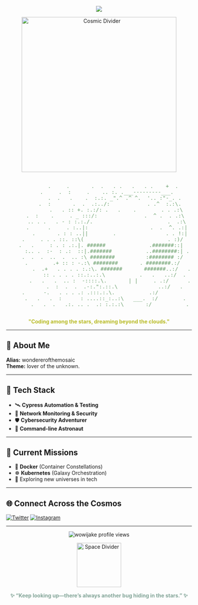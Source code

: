 <!-- Profile README for wowijake - Cosmic Coder Theme -->

<p align="center">
  <img src="https://readme-typing-svg.demolab.com?font=Fira+Mono&duration=3200&pause=900&color=83A598&center=true&vCenter=true&width=700&lines=%F0%9F%9A%80+Elevate+Your+Code+to+the+Stars!;+wowijake+%7C+Cosmic+Networker+%E2%98%84;Exploring+the+universe+of+technology!" />
</p>

<p align="center">
  <img src="https://media.giphy.com/media/Ur7cZcNqPjUw1b6bO7/giphy.gif" alt="Cosmic Divider" width="420"/>
</p>

<!-- COSMIC ASCII ART -->
<pre align="center">
<span style="color:#689d6a;">
         .     .       .  .   . .   .   . .    +  .
     .     .  :     .    .. :. .___---------___.
          .  .   .    .  :.:. _".^ .^ ^.  '.. :"-_. .
       .  :       .  .  .:../:            . .^  :.:\.
           .   . :: +. :.:/: .   .    .        . . .:\
    .  :    .     . _ :::/:               .  ^ .  . .:\
     .. . .   . - : :.:./.                        .  .:\
     .      .     . :..|:                    .  .  ^. .:|
       .       . : : ..||        .                . . !:|
     .     . . . ::. ::\(                           . :)/    .
    .   .     : . : .:.|. ######              .#######::|   . .
      :.. .  :-  : .:  ::|.#######           ..########:| .  .
     .  .  .  ..  .  .. :\ ########          :######## :/     .
      .        .+ :: : -.:\ ########       . ########.:/     .
        .  .+   . . . . :.:\. #######       #######..:/   .
          :: . . . . ::.:..:.\           .   .   ..:/  .
       .   .   .  .. :  -::::.\.       | |     . .:/      .
          .  :  .  .  .-:.":.::.\             ..:/   .
     .      -.   . . . .: .:::.:.\.           .:/           .
    .   .   .  :      : ....::_:..:\   ___.  :/        .
       .   .  .   .:. .. .  .: :.:.:\       :/           .
</span>
</pre>

<p align="center"><b style="color:#b8bb26;">"Coding among the stars, dreaming beyond the clouds."</b></p>

---

## 🌟 About Me

**Alias:** wondererofthemosaic  
**Theme:** lover of the unknown.

---

## 🚀 Tech Stack

- 🛰️ **Cypress Automation & Testing**
- 🌌 **Network Monitoring & Security**
- 🛡️ **Cybersecurity Adventurer**
- 📡 **Command-line Astronaut**

---

## 🌠 Current Missions

- 🐳 **Docker** (Container Constellations)
- ☸️ **Kubernetes** (Galaxy Orchestration)
- 👾 Exploring new universes in tech

---

## 🌐 Connect Across the Cosmos

<p>
  <a href="https://twitter.com/jeffy_dali" target="_blank"><img src="https://img.shields.io/badge/Twitter-83A598?style=for-the-badge&logo=twitter&logoColor=282828&labelColor=FABD2F" alt="Twitter"/></a>
  <a href="https://instagram.com/dali_mpinganjira" target="_blank"><img src="https://img.shields.io/badge/Instagram-B16286?style=for-the-badge&logo=instagram&logoColor=282828&labelColor=CC241D" alt="Instagram"/></a>
</p>

---

<div align="center">
  <img src="https://komarev.com/ghpvc/?username=wowijake&style=flat-square&color=83A598" alt="wowijake profile views"/>
</div>

<p align="center">
  <img src="https://media.giphy.com/media/3oKIPtjElfqwMOTbH2/giphy.gif" alt="Space Divider" width="120"/>
</p>

<p align="center"><b style="color:#83A598;">✨ “Keep looking up—there’s always another bug hiding in the stars.” ✨</b></p>
